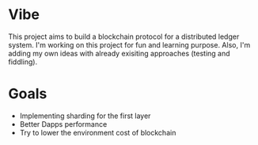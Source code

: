# Vibe

This project aims to build a blockchain protocol for a  distributed ledger system. I'm working on this project for fun and learning purpose. Also, I'm adding my own ideas with already exisiting approaches (testing and fiddling).


# Goals
- Implementing sharding for the first layer
- Better Dapps performance 
- Try to lower the environment cost of blockchain
